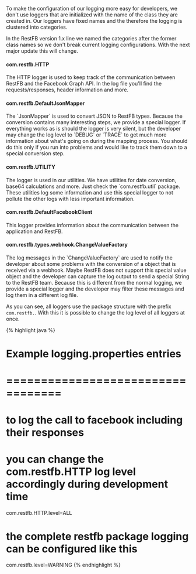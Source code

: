 To make the configuration of our logging more easy for developers, we don't use
loggers that are initialized with the name of the class they are created in. Our loggers have fixed
names and the therefore the logging is clustered into categories.

In the RestFB version 1.x line we named the categories after the former class names so we don't break
current logging configurations. With the next major update this will change.

<div class="list-group">
	<div class="list-group-item">
		<h4 class="list-group-item-heading" markdown="1">
			com.restfb.HTTP
		</h4>
		<p class="list-group-item-text">
			The HTTP logger is used to keep track of the communication between RestFB and the Facebook Graph API. In the log file you'll find the requests/responses, header information and more.
		</p>
	</div>
	<div class="list-group-item">
		<h4 class="list-group-item-heading" markdown="1">
			com.restfb.DefaultJsonMapper
		</h4>
		<p class="list-group-item-text" markdown="1">
			The `JsonMapper` is used to convert JSON to RestFB types. Because the conversion contains many interesting steps, we provide a special logger. If everything works as is should the logger is very silent, but the developer may change the log level to `DEBUG` or `TRACE` to get much more information about what's going on during the mapping process. You should do this only if you run into problems and would like to track them down to a special conversion step.
		</p>
	</div>
	<div class="list-group-item">
		<h4 class="list-group-item-heading" markdown="1">
			com.restfb.UTILITY
		</h4>
		<p class="list-group-item-text" markdown="1">
			The logger is used in our utilities. We have utilities for date conversion, base64 calculations and more. Just check the `com.restfb.util` package. These utilities log some information and use this special logger to not pollute the other logs with less important information.
		</p>
	</div>
	<div class="list-group-item">
		<h4 class="list-group-item-heading" markdown="1">
			com.restfb.DefaultFacebookClient
		</h4>
		<p class="list-group-item-text">
			This logger provides information about the communication between the application and RestFB.
		</p>
	</div>
	<div class="list-group-item">
		<h4 class="list-group-item-heading" markdown="1">
			com.restfb.types.webhook.ChangeValueFactory
		</h4>
		<p class="list-group-item-text" markdown="1">
			The log messages in the `ChangeValueFactory` are used to notify the developer about some problems with the conversion of a object that is received via a webhook. Maybe RestFB does not support this special value object and the developer can capture the log output to send a special String to the RestFB team. Because this is different from the normal logging, we provide a special logger and the developer may filter these messages and log them in a different log file.
		</p>
	</div>
</div>

As you can see, all loggers use the package structure with the prefix `com.restfb.`. With this it is possible to change the log level of all loggers at once.

{% highlight java %}
# Example logging.properties entries
# ==================================

# to log the call to facebook including their responses
# you can change the com.restfb.HTTP log level accordingly during development time
com.restfb.HTTP.level=ALL

# the complete restfb package logging can be configured like this
com.restfb.level=WARNING
{% endhighlight %}